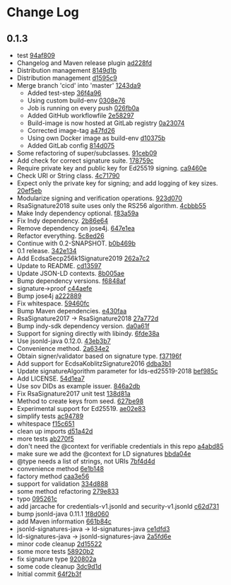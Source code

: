 # Change Log

## 0.1.3
* test [94af809](94af8094e8ec85ba009b9a9b1336fedac9ec3f2b)
* Changelog and Maven release plugin [ad228fd](ad228fdd83ab55c0cd11f3b8e86896276cc2415d)
* Distribution management [8149d1b](8149d1bc5be94116e609e69c82122f78115d9ef2)
* Distribution management [d1595c9](d1595c99fe41f6cdecc799419d5f9d3927447584)
* Merge branch &#39;cicd&#39; into &#39;master&#39; [1243da9](1243da9fd2c8acfa67fca185bb6f5db8fb597f8a)
    * Added test-step [36f4a96](36f4a96fb6e8772e81a12734aceb7b6884a17d07)
    * Using custom build-env [0308e76](0308e760cf44312f02522e8456221de6c69f13cc)
    * Job is running on every push [026fb0a](026fb0a6c81bf6f1aae4e22b53b32ecb80648448)
    * Added GitHub workflowfile [2e58297](2e58297ae0ec1e1340a2e3b4fba781a9736c3d76)
    * Build-image is now hosted at GitLab registry [0a23074](0a230741951d8c826dc54994f3512c40574fe175)
    * Corrected image-tag [a47fd26](a47fd261dbe7dea6a43845a1bfe062b546951013)
    * Using own Docker image as build-env [d10375b](d10375bc86832a88866ddd27a7f61b96937c7659)
    * Added GitLab config [814d075](814d0750bdef513a5f065b440465b262f06e36e9)
* Some refactoring of super/subclasses. [91ceb09](91ceb09c0044c27268612106e802f975b94fb882)
* Add check for correct signature suite. [178759c](178759ce111804635092d7aa549752c0212548b1)
* Require private key and public key for Ed25519 signing. [ca9460e](ca9460e336f2b70c28fe583c8818dd0699dfb1d8)
* Check URI or String class. [4c71790](4c71790a34d1cecbdf59de2b1a22309ea7e7f45c)
* Expect only the private key for signing; and add logging of key sizes. [20ef5eb](20ef5eb4abc237b9bee3981bc5f16e8f62b0e73f)
* Modularize signing and verification operations. [923d070](923d070834a0d2fef6e442ab9726063584e16adf)
* RsaSignature2018 suite uses only the RS256 algorithm. [4cbbb55](4cbbb55d7618b5d9ea69a2469ee0d82428514f77)
* Make Indy dependency optional. [f83a59a](f83a59ac937b3905d9d22916d66916802f1a2f28)
* Fix Indy dependency. [2b86e64](2b86e645c776b4e6a2473b3f2fef0099bc0255aa)
* Remove dependency on jose4j. [647e1ea](647e1ea947d06237cb6fbfcb2d759d08ad41d930)
* Refactor everything. [5c8ed26](5c8ed2656c20e0942e794b0fe15fb233f91f720b)
* Continue with 0.2-SNAPSHOT. [b0b469b](b0b469b91857b8cc4223fe5655a29e18d6c0520a)
* 0.1 release. [342e134](342e134a0584c0ada6ce29ce126a5e573b74b4f6)
* Add EcdsaSecp256k1Signature2019 [262a7c2](262a7c26a48a9da95bceba85d6313e72eab892b0)
* Update to README. [cd13597](cd135971643a811929d1d330b783f9d7b593f4c3)
* Update JSON-LD contexts. [8b005ae](8b005ae6ee6474fb31f219ea4f4128c1f2c1767d)
* Bump dependency versions. [f6848af](f6848af7ce01d811c34ced4ec7da3aba088faa9c)
* signature-&gt;proof [c44aefe](c44aefef72826bb4c12d02c37980fe570366904b)
* Bump jose4j [a222889](a2228899973241edae7766e69836cdcec7fcdb32)
* Fix whitespace. [59460fc](59460fcee3836a7e65ae18ca60e3964d6234cb7a)
* Bump Maven dependencies. [e430faa](e430faaaace5e3e1c7da8d89ddb51ac4248b0d75)
* RsaSignature2017 -&gt; RsaSignature2018 [27a772d](27a772d9a414e584b67237ee53e47434533a4b4c)
* Bump indy-sdk dependency version. [da0a61f](da0a61f3ad32281ff6f65cab419da5dfb7606399)
* Support for signing directly with libindy. [6fde38a](6fde38af8697a73ba3df87922cd4421d647ba0f1)
* Use jsonld-java 0.12.0. [43eb3b7](43eb3b716ecc73008c8ef0603cc2104d7627aa0e)
* Convenience method. [2a634e2](2a634e2b60c134a75c74270c846b0fa7e88dfc49)
* Obtain signer/validator based on signature type. [f37196f](f37196fe412532a73b430bc18fdfd067ff696b42)
* Add support for EcdsaKoblitzSignature2016 [ddba3b1](ddba3b1a51f4c524fef60aa28f5bd4651e6fb352)
* Update signatureAlgorithm parameter for lds-ed25519-2018 [bef985c](bef985cea671f59c2fe93d656951569b7fa3a609)
* Add LICENSE. [54d1ea7](54d1ea71982b004bd62d0b4a0f95888e780ffe4a)
* Use sov DIDs as example issuer. [846a2db](846a2dbda4e970dbe8efa6bad0d46f1bab06f2c2)
* Fix RsaSignature2017 unit test [138d81a](138d81a1462c03ca1302172823d5e1209f2c8e3d)
* Method to create keys from seed. [627be98](627be9889c4e82fd7e540b4a7f71b7807e9c9f02)
* Experimental support for Ed25519. [ae02e83](ae02e839a3431eae0c44f1210e6160e486c43b3c)
* simplify tests [ac94789](ac94789a76e1e806989072c4373a7a48357d838e)
* whitespace [f15c651](f15c65184d95f9d2c343f3fd285d32e53046cff5)
* clean up imports [d51a42d](d51a42d5672012163183e1e65571d45b65bf2e86)
* more tests [ab270f5](ab270f55c113d3887bcef30142721642a78d006f)
* don&#39;t need the @context for verifiable credentials in this repo [a4abd85](a4abd856fab8757124b453a869b8832e54f9a539)
* make sure we add the @context for LD signatures [bbda04e](bbda04ecdb0a6fb58da75690f52dd8c47cb2cdc2)
* @type needs a list of strings, not URIs [7bf4d4d](7bf4d4d5360d1a78cf54be0b58252d2a19401dc2)
* convenience method [6e1b148](6e1b1486eb68d8a47174accf059cbfe490135024)
* factory method [caa3e56](caa3e560e0fce84ee518ade6f18cc6cae4b715a0)
* support for validation [334d888](334d888b2f156a3848702d54484877925c956d37)
* some method refactoring [279e833](279e8338cbbe8fa1cf1450477832549225e9b92a)
* typo [095261c](095261c6866b373b9e0534bcb261c5059110bdc2)
* add jarcache for credentials-v1.jsonld and security-v1.jsonld [c62d731](c62d731d870fdffba7292b69dd6a88901d89e3f7)
* bump jsonld-java 0.11.1 [1f8d060](1f8d060bb660af87605a6a2555d2b33afe9fe92a)
* add Maven information [661b84c](661b84ce9312e7ebf8e1c630db3efc0e9cb9e4ae)
* jsonld-signatures-java -&gt; ld-signatures-java [ce1dfd3](ce1dfd341bf57aa1a0c9fb9fc0b4e5feabc951e7)
* ld-signatures-java -&gt; jsonld-signatures-java [2a5fd6e](2a5fd6e0f3b14ff398aa0eb475581bfc4f88de82)
* minor code cleanup [2d15522](2d1552240c84c953c9a2109113f28c1103a67ae8)
* some more tests [58920b2](58920b2f1211a4d5cf3c1d5fb09a02c07f53ee0e)
* fix signature type [920802a](920802a561e44f780dac14c17aee48bc9fb0c356)
* some code cleanup [3dc9d1d](3dc9d1d009771aed3f26b884c3d4278c15ebfbd9)
* Initial commit [64f2b3f](64f2b3f38c89fc804e8ae8ed75ad01cfea0280bc)

